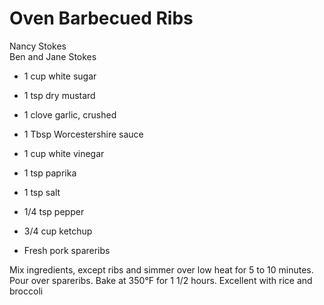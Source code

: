 # Oven Barbecued Ribs

Nancy Stokes<br/>
Ben and Jane Stokes

- 1 cup white sugar
- 1 tsp dry mustard
- 1 clove garlic, crushed
- 1 Tbsp Worcestershire sauce
- 1 cup white vinegar

- 1 tsp paprika
- 1 tsp salt
- 1/4 tsp pepper
- 3/4 cup ketchup
- Fresh pork spareribs

Mix ingredients, except ribs and simmer over low heat for 5 to 10 minutes. Pour over spareribs. Bake at 350°F for 1 1/2 hours. Excellent with rice and broccoli